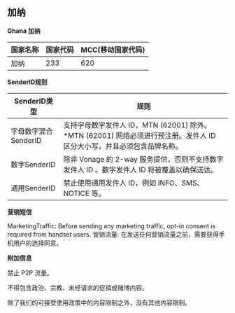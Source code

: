 ## 加纳

__Ghana  加纳__

| 国家名称 | 国家代码 | MCC(移动国家代码) |
|------|------|-------------|
| 加纳   | 233  | 620         |

__SenderID规则__

| SenderID类型     | 规则                                                                          |
|----------------|-----------------------------------------------------------------------------|
| 字母数字混合SenderID | 支持字母数字发件人 ID，MTN (62001) 除外。*MTN (62001) 网络必须进行预注册。发件人 ID 区分大小写，并且必须包含品牌名称。 |
| 数字SenderID     | 	除非 Vonage 的 2-way 服务提供，否则不支持数字发件人 ID 。数字发件人 ID 将被覆盖以确保送达。                  |
| 通用SenderID     | 禁止使用通用发件人 ID，例如 INFO、SMS、NOTICE 等。                                          |


__营销短信__

MarketingTraffic: Before sending any marketing traffic, opt-in consent is required from handset users.
营销流量: 在发送任何营销流量之前，需要获得手机用户的选择同意。


__附加信息__

禁止 P2P 流量。

不得包含政治、宗教、未经请求的促销或赌博内容。

除了我们的可接受使用政策中的内容限制之外，没有其他内容限制。

